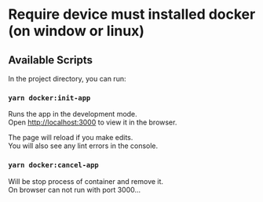 # Require device must installed docker (on window or linux)

## Available Scripts

In the project directory, you can run:

### `yarn docker:init-app`

Runs the app in the development mode.\
Open [http://localhost:3000](http://localhost:3000) to view it in the browser.

The page will reload if you make edits.\
You will also see any lint errors in the console.

### `yarn docker:cancel-app`

Will be stop process of container and remove it.\
On browser can not run with port 3000...


